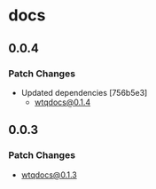 # docs

## 0.0.4

### Patch Changes

- Updated dependencies [756b5e3]
  - wtqdocs@0.1.4

## 0.0.3

### Patch Changes

- wtqdocs@0.1.3
